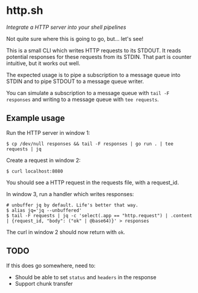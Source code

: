 # http.sh

*Integrate a HTTP server into your shell pipelines*

Not quite sure where this is going to go, but... let's see!

This is a small CLI which writes HTTP requests to its STDOUT. It reads
potential responses for these requests from its STDIN. That part is counter
intuitive, but it works out well.

The expected usage is to pipe a subscription to a message queue into STDIN and
to pipe STDOUT to a message queue writer.

You can simulate a subscription to a message queue with `tail -F responses` and
writing to a message queue with `tee requests`.

## Example usage

Run the HTTP server in window 1:

```
$ cp /dev/null responses && tail -F responses | go run . | tee requests | jq
```

Create a request in window 2:

```
$ curl localhost:8080
```

You should see a HTTP request in the requests file, with a request_id.

In window 3, run a handler which writes responses:

```
# unbuffer jq by default. Life's better that way.
$ alias jq='jq --unbuffered'
$ tail -F requests | jq -c 'select(.app == "http.request") | .content | {request_id, "body": ("ok" | @base64)}' > responses
```

The curl in window 2 should now return with `ok`.

## TODO

If this does go somewhere, need to:

- Should be able to set `status` and `headers` in the response
- Support chunk transfer


